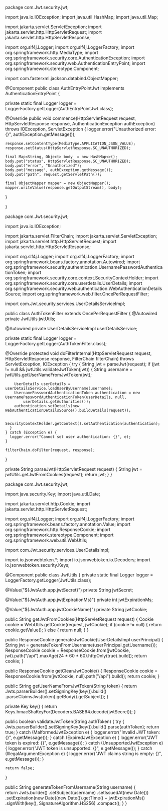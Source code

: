 package com.Jwt.security.jwt;

import java.io.IOException;
import java.util.HashMap;
import java.util.Map;

import jakarta.servlet.ServletException;
import jakarta.servlet.http.HttpServletRequest;
import jakarta.servlet.http.HttpServletResponse;

import org.slf4j.Logger;
import org.slf4j.LoggerFactory;
import org.springframework.http.MediaType;
import org.springframework.security.core.AuthenticationException;
import org.springframework.security.web.AuthenticationEntryPoint;
import org.springframework.stereotype.Component;

import com.fasterxml.jackson.databind.ObjectMapper;

@Component
public class AuthEntryPointJwt implements AuthenticationEntryPoint {

  private static final Logger logger = LoggerFactory.getLogger(AuthEntryPointJwt.class);

  @Override
  public void commence(HttpServletRequest request, HttpServletResponse response, AuthenticationException authException)
      throws IOException, ServletException {
    logger.error("Unauthorized error: {}", authException.getMessage());

    response.setContentType(MediaType.APPLICATION_JSON_VALUE);
    response.setStatus(HttpServletResponse.SC_UNAUTHORIZED);

    final Map<String, Object> body 	= new HashMap<>();
    body.put("status", HttpServletResponse.SC_UNAUTHORIZED);
    body.put("error", "Unauthorized");
    body.put("message", authException.getMessage());
    body.put("path", request.getServletPath());

    final ObjectMapper mapper = new ObjectMapper();
    mapper.writeValue(response.getOutputStream(), body);
  }

}



package com.Jwt.security.jwt;

import java.io.IOException;

import jakarta.servlet.FilterChain;
import jakarta.servlet.ServletException;
import jakarta.servlet.http.HttpServletRequest;
import jakarta.servlet.http.HttpServletResponse;

import org.slf4j.Logger;
import org.slf4j.LoggerFactory;
import org.springframework.beans.factory.annotation.Autowired;
import org.springframework.security.authentication.UsernamePasswordAuthenticationToken;
import org.springframework.security.core.context.SecurityContextHolder;
import org.springframework.security.core.userdetails.UserDetails;
import org.springframework.security.web.authentication.WebAuthenticationDetailsSource;
import org.springframework.web.filter.OncePerRequestFilter;

import com.Jwt.security.services.UserDetailsServiceImpl;


public class AuthTokenFilter extends OncePerRequestFilter {
  @Autowired
  private JwtUtils jwtUtils;

  @Autowired
  private UserDetailsServiceImpl userDetailsService;

  private static final Logger logger = LoggerFactory.getLogger(AuthTokenFilter.class);

  @Override
  protected void doFilterInternal(HttpServletRequest request, HttpServletResponse response, FilterChain filterChain)
      throws ServletException, IOException {
    try {
      String jwt = parseJwt(request);
      if (jwt != null && jwtUtils.validateJwtToken(jwt)) {
        String username = jwtUtils.getUserNameFromJwtToken(jwt);

        UserDetails userDetails = userDetailsService.loadUserByUsername(username);
        UsernamePasswordAuthenticationToken authentication = new UsernamePasswordAuthenticationToken(userDetails, null,
            userDetails.getAuthorities());
        authentication.setDetails(new WebAuthenticationDetailsSource().buildDetails(request));

        SecurityContextHolder.getContext().setAuthentication(authentication);
      }
    } catch (Exception e) {
      logger.error("Cannot set user authentication: {}", e);
    }

    filterChain.doFilter(request, response);
  }

  private String parseJwt(HttpServletRequest request) {
    String jwt = jwtUtils.getJwtFromCookies(request);
    return jwt;
  }
}


package com.Jwt.security.jwt;

import java.security.Key;
import java.util.Date;

import jakarta.servlet.http.Cookie;
import jakarta.servlet.http.HttpServletRequest;

import org.slf4j.Logger;
import org.slf4j.LoggerFactory;
import org.springframework.beans.factory.annotation.Value;
import org.springframework.http.ResponseCookie;
import org.springframework.stereotype.Component;
import org.springframework.web.util.WebUtils;

import com.Jwt.security.services.UserDetailsImpl;

import io.jsonwebtoken.*;
import io.jsonwebtoken.io.Decoders;
import io.jsonwebtoken.security.Keys;

@Component
public class JwtUtils {
  private static final Logger logger = LoggerFactory.getLogger(JwtUtils.class);

  @Value("${JwtAuth.app.jwtSecret}")
  private String jwtSecret;

  @Value("${JwtAuth.app.jwtExpirationMs}")
  private int jwtExpirationMs;

  @Value("${JwtAuth.app.jwtCookieName}")
  private String jwtCookie;

  public String getJwtFromCookies(HttpServletRequest request) {
    Cookie cookie = WebUtils.getCookie(request, jwtCookie);
    if (cookie != null) {
      return cookie.getValue();
    } else {
      return null;
    }
  }

  public ResponseCookie generateJwtCookie(UserDetailsImpl userPrincipal) {
    String jwt = generateTokenFromUsername(userPrincipal.getUsername());
    ResponseCookie cookie = ResponseCookie.from(jwtCookie, jwt).path("/api").maxAge(24 * 60 * 60).httpOnly(true).build();
    return cookie;
  }

  public ResponseCookie getCleanJwtCookie() {
    ResponseCookie cookie = ResponseCookie.from(jwtCookie, null).path("/api").build();
    return cookie;
  }

  public String getUserNameFromJwtToken(String token) {
    return Jwts.parserBuilder().setSigningKey(key()).build()
        .parseClaimsJws(token).getBody().getSubject();
  }
  
  private Key key() {
    return Keys.hmacShaKeyFor(Decoders.BASE64.decode(jwtSecret));
  }

  public boolean validateJwtToken(String authToken) {
    try {
      Jwts.parserBuilder().setSigningKey(key()).build().parse(authToken);
      return true;
    } catch (MalformedJwtException e) {
      logger.error("Invalid JWT token: {}", e.getMessage());
    } catch (ExpiredJwtException e) {
      logger.error("JWT token is expired: {}", e.getMessage());
    } catch (UnsupportedJwtException e) {
      logger.error("JWT token is unsupported: {}", e.getMessage());
    } catch (IllegalArgumentException e) {
      logger.error("JWT claims string is empty: {}", e.getMessage());
    }

    return false;
  }
  
  public String generateTokenFromUsername(String username) {   
    return Jwts.builder()
              .setSubject(username)
              .setIssuedAt(new Date())
              .setExpiration(new Date((new Date()).getTime() + jwtExpirationMs))
              .signWith(key(), SignatureAlgorithm.HS256)
              .compact();
  }
}
